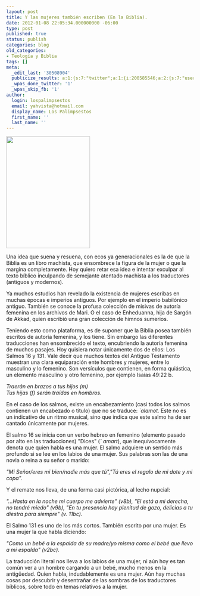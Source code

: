 ```yaml
---
layout: post
title: Y las mujeres también escriben (En la Biblia).
date: 2012-01-08 22:05:34.000000000 -06:00
type: post
published: true
status: publish
categories: blog
old_categories:
- Teología y Biblia
tags: []
meta:
  _edit_last: '30508904'
  publicize_results: a:1:{s:7:"twitter";a:1:{i:200585546;a:2:{s:7:"user_id";s:11:"Interludios";s:7:"post_id";s:18:"156134481269497858";}}}
  _wpas_done_twitter: '1'
  _wpas_skip_fb: '1'
author:
  login: lospalimpsestos
  email: yahvista@hotmail.com
  display_name: Los Palimpsestos
  first_name: ''
  last_name: ''
---
```

<p><a href="http://lospalimpsestos.files.wordpress.com/2012/01/v6wud00z.jpg"><img class="aligncenter size-medium wp-image-34" title="V6WUD00Z" src="{{ site.baseurl }}/assets/v6wud00z.jpg" alt="" width="225" height="300" /></a></p>
<p>Una idea que suena y resuena, con ecos ya generacionales es la de que la Biblia es un libro machista, que ensombrece la figura de la mujer o que la margina completamente. Hoy quiero retar esa idea e intentar exculpar al texto bíblico inculpando de semejante atentado machista a los traductores (antiguos y modernos).</p>
<p>Ya muchos estudios han revelado la existencia de mujeres escribas en muchas épocas e imperios antiguos. Por ejemplo en el imperio babilónico antiguo. También se conoce la profusa colección de misivas de autoría femenina en los archivos de Mari. O el caso de Enheduanna, hija de Sargón de Akkad, quien escribió una gran colección de himnos sumerios.</p>
<p>Teniendo esto como plataforma, es de suponer que la Biblia posea también escritos de autoría femenina, y los tiene. Sin embargo las diferentes traducciones han ensombrecido el texto, encubriendo la autoría femenina de muchos pasajes. Hoy quisiera notar únicamente dos de ellos: Los Salmos 16 y 131. Vale decir que muchos textos del Antiguo Testamento muestran una clara equiparación ente hombres y mujeres, entre lo masculino y lo femenino. Son versículos que contienen, en forma quiástica, un elemento masculino y otro femenino, por ejemplo Isaías 49:22 b.</p>
<p><em>Traerán en brazos a tus hijos (m)</em><br />
<em>Tus hijas (f) serán traídas en hombros.</em></p>
<p>En el caso de los salmos, existe un encabezamiento (casi todos los salmos contienen un encabezado o título) que no se traduce: <em>`alamot. </em>Este no es un indicativo de un ritmo musical, sino que indica que este salmo ha de ser cantado únicamente por mujeres.</p>
<p>El salmo 16 se inicia con un verbo hebreo en femenino (elemento pasado por alto en las traducciones) "Dices" (<em>` amart</em>), que inequívocamente denota que quien habla es una mujer. El salmo adquiere un sentido más profundo si se lee en los labios de una mujer. Sus palabras son las de una novia o reina a su señor o marido:</p>
<p><em>"Mi Señor/eres mi bien/nadie más que tú","Tú eres el regalo de mi dote y mi copa".</em></p>
<p>Y el remate nos lleva, de una forma casi pictórica, al lecho nupcial:</p>
<p><em>"...Hasta en la noche mi cuerpo me advierte" (v8b), "El está a mi derecha, no tendré miedo" (v9b), "En tu presencia hay plenitud de gozo, delicias a tu diestra para siempre" (v. 11bc). </em></p>
<p>El Salmo 131 es uno de los más cortos. También escrito por una mujer. Es una mujer la que habla diciendo:</p>
<p><em>"Como un bebé a la espalda de su madre/yo misma como el bebé que llevo a mi espalda" (v2bc).</em></p>
<p>La traducción literal nos lleva a los labios de una mujer, ni aún hoy es tan común ver a un hombre cargando a un bebé, mucho menos en la antigüedad. Quien habla, indudablemente es una mujer. Aún hay muchas cosas por descubrir y desentrañar de las sombras de los traductores bíblicos, sobre todo en temas relativos a la mujer.</p>
